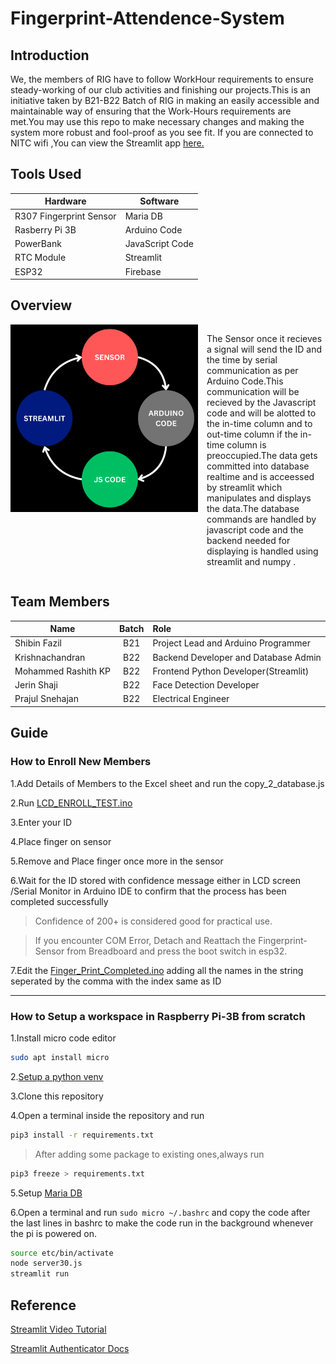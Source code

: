 # Fingerprint-Attendence-System
## Introduction
We, the members of RIG have to follow WorkHour requirements to ensure steady-working of our club activities and finishing our projects.This is an initiative taken by B21-B22 Batch of RIG in making an easily accessible and maintainable way of ensuring that the Work-Hours requirements are met.You may use this repo to make necessary changes and making the system more robust and fool-proof as you see fit.
If you are connected to NITC wifi ,You can view the Streamlit app [here.](http://fp.local:8501/) 
## Tools Used
| Hardware                | Software          |
|-------------------------|-------------------|
| R307 Fingerprint Sensor | Maria DB          |
| Rasberry Pi 3B          | Arduino Code      |
| PowerBank               | JavaScript Code   |
| RTC Module              | Streamlit         |
| ESP32                   | Firebase          |
## Overview
<div class = Overview style="display:flex">
<img src="Assets/Overview.png" alt-text="This is an image showing Overview" width=300px height=300px>
  <p style="padding-left:14px" >
    The Sensor once it recieves a signal will send the ID and the time by serial communication as per Arduino Code.This communication will be recieved by the Javascript code and will be alotted to the in-time column and to out-time column if the in-time column is preoccupied.The data gets committed into database realtime and is acceessed by streamlit which manipulates and displays the data.The database commands are handled by javascript code and the backend needed for displaying is handled using streamlit and numpy .
  </p>
</div>

## Team Members

| Name                | Batch | Role                                       |
| ------------------- |:-----:|:------------------------------------------ |
| Shibin Fazil        | B21   | Project Lead and Arduino Programmer        |
| Krishnachandran     | B22   | Backend Developer and Database Admin       |
| Mohammed Rashith KP | B22   | Frontend Python Developer(Streamlit)       |
| Jerin Shaji         | B22   | Face Detection Developer                   |
| Prajul Snehajan     | B22   | Electrical Engineer                        |

## Guide
### How to Enroll New Members

1.Add Details of Members to the Excel sheet and run the copy_2_database.js

2.Run [LCD_ENROLL_TEST.ino](</Arduino Code/LCD_ENROLL_TEST/LCD_ENROLL_TEST.ino>)

3.Enter your ID

4.Place finger on sensor

5.Remove  and Place  finger once more in the sensor

6.Wait for the ID stored with confidence message either in LCD screen /Serial Monitor in Arduino IDE to confirm that the process has been completed successfully  
>Confidence of 200+ is considered good for practical use.

>If you encounter COM Error, Detach and Reattach the Fingerprint-Sensor from Breadboard and press the boot switch in esp32.

7.Edit the [Finger_Print_Completed.ino](</Arduino Code/Finger_print_Completed/Finger_print_Completed.ino>) adding all the names in the string seperated by the comma with the index same as ID

---
### How to Setup a workspace in Raspberry Pi-3B from scratch

1.Install micro code editor 
```bash
sudo apt install micro
```

2.[Setup a python venv](https://learn.adafruit.com/python-virtual-environment-usage-on-raspberry-pi/basic-venv-usage)

3.Clone this repository

4.Open a terminal inside the repository and run 
```bash
pip3 install -r requirements.txt
```

>After adding some package to existing ones,always run 
```bash 
pip3 freeze > requirements.txt
```


5.Setup [Maria DB](https://raspberrytips.com/install-mariadb-raspberry-pi/)

6.Open a terminal and run `sudo micro ~/.bashrc` and copy the code after the last lines in bashrc to make the code run in the background whenever the pi is powered on.
```bash
source etc/bin/activate
node server30.js
streamlit run 
```

## Reference

[Streamlit Video Tutorial](https://youtu.be/7yAw1nPareM?feature=shared)

[Streamlit Authenticator Docs](https://blog.streamlit.io/streamlit-authenticator-part-1-adding-an-authentication-component-to-your-app/)


